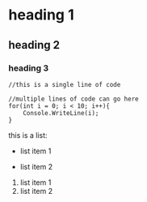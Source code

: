 # heading 1
## heading 2
### heading 3

`//this is a single line of code`

```
//multiple lines of code can go here
for(int i = 0; i < 10; i++){
    Console.WriteLine(i);
}
```

this is a list:
+ list item 1
- list item 2

1. list item 1
2. list item 2
